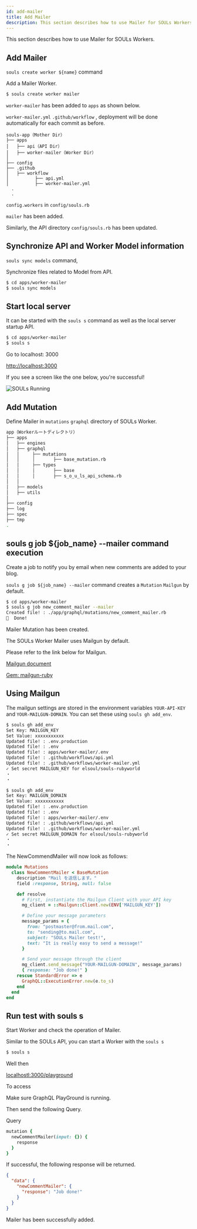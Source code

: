 ```yaml
---
id: add-mailer
title: Add Mailer
description: This section describes how to use Mailer for SOULs Workers.
---
```


This section describes how to use Mailer for SOULs Workers.

## Add Mailer

`souls create worker ${name}` command

Add a Mailer Worker.

```bash
$ souls create worker mailer
```

`worker-mailer` has been added to `apps` as shown below.

`worker-mailer.yml` `.github/workflow` , deployment will be done automatically for each commit as before.

```
souls-app（Mother Dir）
├── apps
│   ├── api（API Dir）
│   ├── worker-mailer（Worker Dir）
│
├── config
├── .github
│   ├── workflow
│          ├── api.yml
│          ├── worker-mailer.yml
  .
  .
```

`config.workers` in `config/souls.rb`

`mailer` has been added.

Similarly, the API directory `config/souls.rb` has been updated.

## Synchronize API and Worker Model information

`souls sync models` command,

Synchronize files related to Model from API.

```bash
$ cd apps/worker-mailer
$ souls sync models
```

## Start local server

It can be started with the `souls s` command as well as the local server startup API.

```bash
$ cd apps/worker-mailer
$ souls s
```

Go to localhost: 3000

[http://localhost:3000](http://localhost:3000)

If you see a screen like the one below, you're successful!

![SOULs Running](/imgs/docs/local-3000.png)

## Add Mutation

Define Mailer in `mutations` `graphql` directory of SOULs Worker.

```bash
app（Workerルートディレクトリ）
├── apps
│   ├── engines
│   ├── graphql
│   │     ├── mutations
│   │     │       ├── base_mutation.rb
│   │     ├── types
│   │     │       ├── base
│   │     │       ├── s_o_u_ls_api_schema.rb
│   │
│   ├── models
│   ├── utils
│
├── config
├── log
├── spec
├── tmp
.
```

## souls g job ${job_name} --mailer command execution

Create a job to notify you by email when new comments are added to your blog.

`souls g job ${job_name} --mailer` command creates a `Mutation` `Mailgun` by default.

```bash
$ cd apps/worker-mailer
$ souls g job new_comment_mailer --mailer
Created file! : ./app/graphql/mutations/new_comment_mailer.rb
🎉  Done!
```

Mailer Mutation has been created.

The SOULs Worker Mailer uses Mailgun by default.

Please refer to the link below for Mailgun.

[Mailgun document](https://documentation.mailgun.com/en/latest/)

[Gem: mailgun-ruby](https://github.com/mailgun/mailgun-ruby)

## Using Mailgun

The mailgun settings are stored in the environment variables `YOUR-API-KEY` and `YOUR-MAILGUN-DOMAIN`.
You can set these using `souls gh add_env`.

```bash
$ souls gh add_env
Set Key: MAILGUN_KEY
Set Value: xxxxxxxxxxx
Updated file! : .env.production
Updated file! : .env
Updated file! : apps/worker-mailer/.env
Updated file! : .github/workflows/api.yml
Updated file! : .github/workflows/worker-mailer.yml
✓ Set secret MAILGUN_KEY for elsoul/souls-rubyworld
・
・
```

```bash
$ souls gh add_env
Set Key: MAILGUN_DOMAIN
Set Value: xxxxxxxxxxx
Updated file! : .env.production
Updated file! : .env
Updated file! : apps/worker-mailer/.env
Updated file! : .github/workflows/api.yml
Updated file! : .github/workflows/worker-mailer.yml
✓ Set secret MAILGUN_DOMAIN for elsoul/souls-rubyworld
・
・
```

The NewCommendMailer will now look as follows:

```ruby:apps/worker-mailer/app/grahpql/mutations/new_comment_mailer.rb
module Mutations
  class NewCommentMailer < BaseMutation
    description "Mail を送信します。"
    field :response, String, null: false

    def resolve
      # First, instantiate the Mailgun Client with your API key
      mg_client = ::Mailgun::Client.new(ENV['MAILGUN_KEY'])

      # Define your message parameters
      message_params = {
        from: "postmaster@from.mail.com",
        to: "sending@to.mail.com",
        subject: "SOULs Mailer test!",
        text: "It is really easy to send a message!"
      }

      # Send your message through the client
      mg_client.send_message("YOUR-MAILGUN-DOMAIN", message_params)
      { response: "Job done!" }
    rescue StandardError => e
      GraphQL::ExecutionError.new(e.to_s)
    end
  end
end
```

## Run test with souls s

Start Worker and check the operation of Mailer.

Similar to the SOULs API, you can start a Worker with the `souls s`

```bash
$ souls s
```

Well then

[localhostl:3000/playground](localhost:3000/playground)

To access

Make sure GraphQL PlayGround is running.

Then send the following Query.

Query

```ruby
mutation {
  newCommentMailer(input: {}) {
    response
  }
}
```

If successful, the following response will be returned.

```json
{
  "data": {
    "newCommentMailer": {
      "response": "Job done!"
    }
  }
}
```

Mailer has been successfully added.
